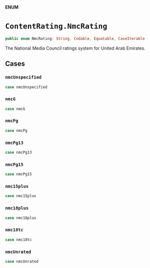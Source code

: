 **ENUM**

# `ContentRating.NmcRating`

```swift
public enum NmcRating: String, Codable, Equatable, CaseIterable
```

The National Media Council ratings system for United Arab Emirates.

## Cases
### `nmcUnspecified`

```swift
case nmcUnspecified
```

### `nmcG`

```swift
case nmcG
```

### `nmcPg`

```swift
case nmcPg
```

### `nmcPg13`

```swift
case nmcPg13
```

### `nmcPg15`

```swift
case nmcPg15
```

### `nmc15plus`

```swift
case nmc15plus
```

### `nmc18plus`

```swift
case nmc18plus
```

### `nmc18tc`

```swift
case nmc18tc
```

### `nmcUnrated`

```swift
case nmcUnrated
```
